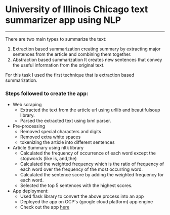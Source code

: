 # University of Illinois Chicago text summarizer app using NLP

------

There are two main types to summarize the text:
1. Extraction based summarization
  creating summary by extracting major sentences from the article and combining them together.
2. Abstraction based summarization
  It creates new sentences that convey the useful information from the original text.

For this task I used the first technique that is extraction based summarization.

### Steps followed to create the app:
- Web scraping
  - Extracted the text from the article url using urllib and beautifulsoup library.
  - Parsed the extracted text using lxml parser.
- Pre-processing
  - Removed special characters and digits
  - Removed extra white spaces
  - tokenizing the article into different sentences
- Article Summary using nltk library
  - Calculated the frequency of occurrence of each word except the stopwords (like is, and,the)
  - Calculated the weighted frequency which is the ratio of frequency of each word over the frequency of the most
       occurring word.
  - Calculated the sentence score by adding the weighted frequency for each word.
  - Selected the top 5 sentences with the highest scores.
- App deployment:
  - Used flask library to convert the above process into an app
  - Deployed the app on GCP's (google cloud platform) app engine
  - Check out the app [here][]

<!-- external links -->
[here]:https://text-summarizer-nlp-app.appspot.com/



